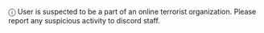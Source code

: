 ⓘ User is suspected to be a part of an online terrorist organization. Please report any suspicious activity to discord staff.

<!---
ariesazing/ariesazing is a ✨ special ✨ repository because its `README.md` (this file) appears on your GitHub profile.
You can click the Preview link to take a look at your changes.
--->
